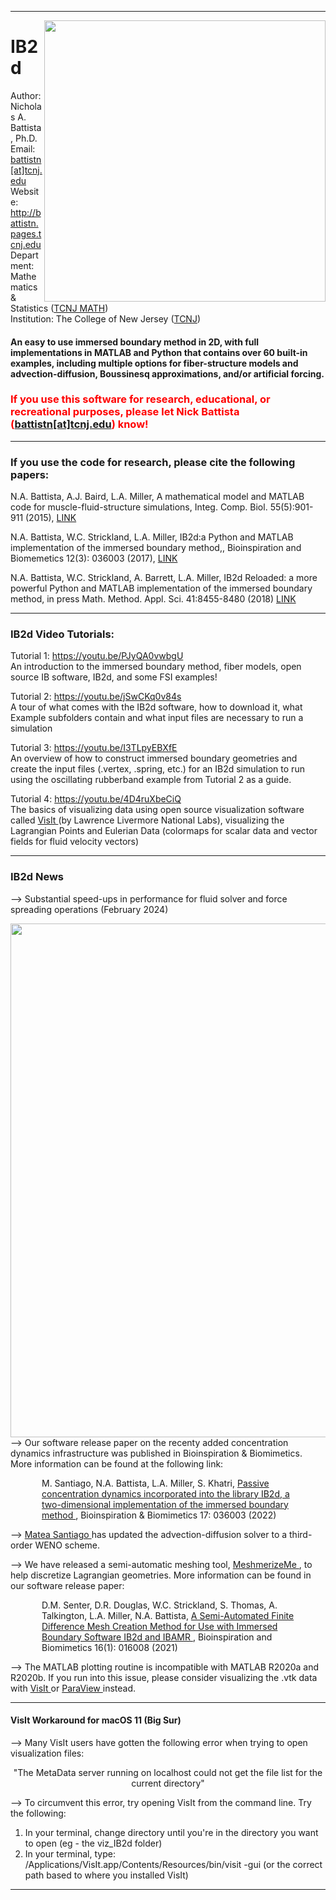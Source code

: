 <hr>  </hr>

<a href="https://github.com/nickabattista/IB2d"><img src="https://static.wixstatic.com/media/50968c_6e90280106f24ba3ada127d6e1620ea5~mv2.png/v1/fill/w_443,h_319,al_c,q_80,usm_0.66_1.00_0.01/50968c_6e90280106f24ba3ada127d6e1620ea5~mv2.webp" align="right" height="450" width="450" ></a>
<H1> IB2d </H1>

Author: Nicholas A. Battista, Ph.D. <br>
Email: <a href="mailto:battistn[at]tcnj.edu"> battistn[at]tcnj.edu </a> <br>
Website: <a href="http://battistn.pages.tcnj.edu"> http://battistn.pages.tcnj.edu </a> <br>
Department: Mathematics & Statistics (<a href="https://mathstat.tcnj.edu/">TCNJ MATH</a>) <br>
Institution: The College of New Jersey (<a href="https://tcnj.edu/">TCNJ</a>) <br> 

<H4>An easy to use immersed boundary method in 2D, with full implementations in MATLAB and Python that contains over 60 built-in examples, including multiple options for fiber-structure models and advection-diffusion, Boussinesq approximations, and/or artificial forcing. </H4>

<h3 style="color:red;"> If you use this software for research, educational, or recreational purposes, please let Nick Battista (<a href="mailto:battistn[at]tcnj.edu">battistn[at]tcnj.edu</a>) know! </h3>


<hr>  </hr>


<H3>If you use the code for research, please cite the following papers:</H3>

N.A. Battista, A.J. Baird, L.A. Miller, A mathematical model and MATLAB code for muscle-fluid-structure simulations, Integ. Comp. Biol. 55(5):901-911 (2015), <a href="http://www.ncbi.nlm.nih.gov/pubmed/26337187"> LINK </a>

N.A. Battista, W.C. Strickland, L.A. Miller,  IB2d:a Python and MATLAB implementation of the immersed
boundary method,, Bioinspiration and Biomemetics 12(3): 036003 (2017), <a href="http://iopscience.iop.org/article/10.1088/1748-3190/aa5e08/meta"> LINK </a>

N.A. Battista, W.C. Strickland, A. Barrett, L.A. Miller, IB2d Reloaded: a more powerful Python and MATLAB implementation of the immersed boundary method, in press Math. Method. Appl. Sci. 41:8455-8480 (2018) <a href="http://onlinelibrary.wiley.com/doi/10.1002/mma.4708/epdf?author_access_token=HKAwHFmV1yKY6_lY4_I0dU4keas67K9QMdWULTWMo8P3KIzKeMHgO9D_yBVf1ZxhuLjZr3RgM74HKTOZj3MqwU9I9Skl8KVs-2ruPFMgjIXF0QlZful2HU6NM7TQ0wkl"> LINK </a>

<hr>  </hr>

<H3>IB2d Video Tutorials:</H3>

Tutorial 1: <a href="https://youtu.be/PJyQA0vwbgU"> https://youtu.be/PJyQA0vwbgU </a>    
An introduction to the immersed boundary method, fiber models, open source IB software, IB2d​, and some FSI examples!

Tutorial 2:  <a href="https://youtu.be/jSwCKq0v84s"> https://youtu.be/jSwCKq0v84s </a>    
A tour of what comes with the IB2d software, how to download it, what Example subfolders contain and what input files are necessary to run a simulation

Tutorial 3:  <a href="https://youtu.be/I3TLpyEBXfE"> https://youtu.be/I3TLpyEBXfE </a>  
An overview of how to construct immersed boundary geometries and create the input files (.vertex, .spring, etc.) for an IB2d simulation to run using the oscillating rubberband example from Tutorial 2 as a guide.

Tutorial 4: <a href="https://youtu.be/4D4ruXbeCiQ"> https://youtu.be/4D4ruXbeCiQ </a>  
The basics of visualizing data using open source visualization software called <a href="https://wci.llnl.gov/simulation/computer-codes/visit/"> VisIt </a> (by Lawrence Livermore National Labs), visualizing the Lagrangian Points and Eulerian Data (colormaps for scalar data and vector fields for fluid velocity vectors)

<hr> </hr>

<H3> IB2d News</H3>

--> Substantial speed-ups in performance for fluid solver and force spreading operations (February 2024)

<a href="https://github.com/nickabattista/IB2d"><img src="https://static.wixstatic.com/media/50968c_37f6eadf790540b58bbfaf1914524d8a~mv2.png
![image](https://github.com/nickabattista/IB2d/assets/10763676/334c2c31-d909-4502-aa40-f290ffb6417c)
" align="right" height="822" width="1408" ></a>


--> Our software release paper on the recenty added concentration dynamics infrastructure was published in Bioinspiration & Biomimetics. More information can be found at the following link: 

<p style="margin-left:50px; margin-right:50px;">M. Santiago, N.A. Battista, L.A. Miller, S. Khatri, <a href="https://doi.org/10.1088/1748-3190/ac4afa"> Passive concentration dynamics incorporated into the library IB2d, a two-dimensional implementation of the immersed boundary method </a>, Bioinspiration & Biomimetics 17: 036003 (2022) </p>

-->  <a href="https://www.mateasantiago.com"> Matea Santiago </a>  has updated the advection-diffusion solver to a third-order WENO scheme.

--> We have released a semi-automatic meshing tool, <a href="https://github.com/dmsenter89/MeshmerizeMe"> MeshmerizeMe </a>, to help discretize Lagrangian geometries. More information can be found in our software release paper: 

<p style="margin-left:50px; margin-right:50px;">D.M. Senter, D.R. Douglas, W.C. Strickland, S. Thomas, A. Talkington, L.A. Miller, N.A. Battista, <a href="https://doi.org/10.1088/1748-3190/ababb0"> A Semi-Automated Finite Difference Mesh Creation Method for Use with Immersed Boundary Software IB2d and IBAMR </a>, Bioinspiration and Biomimetics 16(1): 016008 (2021)</p>

--> The MATLAB plotting routine is incompatible with MATLAB R2020a and R2020b. If you run into this issue, please consider visualizing the .vtk data with <a href="https://wci.llnl.gov/simulation/computer-codes/visit/"> VisIt </a> or <a href="https://www.paraview.org/"> ParaView </a> instead.   

<hr> </hr>


<H4> VisIt Workaround for macOS 11 (Big Sur) </H4>

-->  Many VisIt users have gotten the following error when trying to open visualization files:

<p align="center"> "The MetaData server running on localhost could not get the file list for the current directory" </p>

--> To circumvent this error, try opening VisIt from the command line. Try the following:

<ol type="1">
  <li> In your terminal, change directory until you're in the directory you want to open (eg - the viz_IB2d folder) </li>
  <li> In your terminal, type: /Applications/VisIt.app/Contents/Resources/bin/visit -gui  (or the correct path based to where you installed VisIt) </li>
</ol>  

<hr> </hr>

